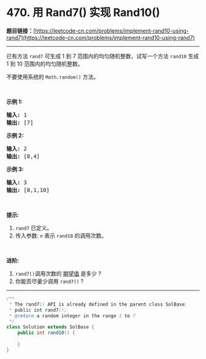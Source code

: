 # 470. 用 Rand7() 实现 Rand10()

**题目链接：**[https://leetcode-cn.com/problems/implement-rand10-using-rand7](https://leetcode-cn.com/problems/implement-rand10-using-rand7)

---

<div class="content__1Y2H">
 <div class="notranslate">
  <p>已有方法&nbsp;<code>rand7</code>&nbsp;可生成 1 到 7 范围内的均匀随机整数，试写一个方法&nbsp;<code>rand10</code>&nbsp;生成 1 到 10 范围内的均匀随机整数。</p> 
  <p>不要使用系统的&nbsp;<code>Math.random()</code>&nbsp;方法。</p> 
  <ol> 
  </ol> 
  <p>&nbsp;</p> 
  <p><strong>示例 1:</strong></p> 
  <pre class="language-text"><strong>输入: </strong>1
<strong>输出: </strong>[7]
</pre> 
  <p><strong>示例 2:</strong></p> 
  <pre class="language-text"><strong>输入: </strong>2
<strong>输出: </strong>[8,4]
</pre> 
  <p><strong>示例 3:</strong></p> 
  <pre class="language-text"><strong>输入: </strong>3
<strong>输出: </strong>[8,1,10]
</pre> 
  <p>&nbsp;</p> 
  <p><strong>提示:</strong></p> 
  <ol> 
   <li><code>rand7</code>&nbsp;已定义。</li> 
   <li>传入参数:&nbsp;<code>n</code>&nbsp;表示&nbsp;<code>rand10</code>&nbsp;的调用次数。</li> 
  </ol> 
  <p>&nbsp;</p> 
  <p><strong>进阶:</strong></p> 
  <ol> 
   <li><code>rand7()</code>调用次数的&nbsp;<a href="https://en.wikipedia.org/wiki/Expected_value">期望值</a>&nbsp;是多少&nbsp;?</li> 
   <li>你能否尽量少调用 <code>rand7()</code> ?</li> 
  </ol> 
 </div>
</div>

---

```java
/**
 * The rand7() API is already defined in the parent class SolBase.
 * public int rand7();
 * @return a random integer in the range 1 to 7
 */
class Solution extends SolBase {
    public int rand10() {
        
    }
}
```